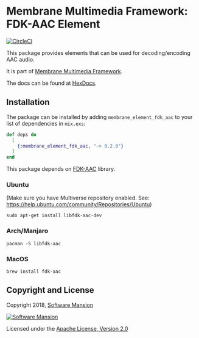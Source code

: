 # Membrane Multimedia Framework: FDK-AAC Element
[![CircleCI](https://circleci.com/gh/membraneframework/membrane-element-fdk-aac.svg?style=svg)](https://circleci.com/gh/membraneframework/membrane-element-fdk-aac)

This package provides elements that can be used for decoding/encoding AAC audio.

It is part of [Membrane Multimedia Framework](https://membraneframework.org).

The docs can be found at [HexDocs](https://hexdocs.pm/membrane_element_fdk_aac).

## Installation

The package can be installed by adding `membrane_element_fdk_aac` to your list of dependencies in `mix.exs`:

```elixir
def deps do
  [
    {:membrane_element_fdk_aac, "~> 0.2.0"}
  ]
end
```

This package depends on [FDK-AAC](https://github.com/mstorsjo/fdk-aac) library.

### Ubuntu
(Make sure you have Multiverse repository enabled. See: https://help.ubuntu.com/community/Repositories/Ubuntu)
```
sudo apt-get install libfdk-aac-dev
```

### Arch/Manjaro
```
pacman -S libfdk-aac
```

### MacOS
```
brew install fdk-aac
```

## Copyright and License

Copyright 2018, [Software Mansion](https://swmansion.com/?utm_source=git&utm_medium=readme&utm_campaign=membrane)

[![Software Mansion](https://logo.swmansion.com/logo?color=white&variant=desktop&width=200&tag=membrane-github)](https://swmansion.com/?utm_source=git&utm_medium=readme&utm_campaign=membrane)

Licensed under the [Apache License, Version 2.0](LICENSE)
